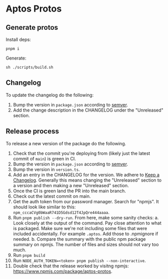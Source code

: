 # Aptos Protos

## Generate protos 
Install deps:
```
pnpm i
```

Generate:
```
sh ./scripts/build.sh
```

## Changelog
To update the changelog do the following:

1. Bump the version in `package.json` according to [semver](https://semver.org/).
1. Add the change description in the CHANGELOG under the "Unreleased" section.

## Release process
To release a new version of the package do the following.

1. Check that the commit you're deploying from (likely just the latest commit of `main`) is green in CI.
1. Bump the version in `package.json` according to [semver](https://semver.org/).
1. Bump the version in `version.ts`.
1. Add an entry in the CHANGELOG for the version. We adhere to [Keep a Changelog](https://keepachangelog.com/en/1.0.0/). Generally this means changing the "Unreleased" section to a version and then making a new "Unreleased" section.
1. Once the CI is green land the PR into the main branch.
1. Check out the latest commit on main.
1. Get the auth token from our password manager. Search for "npmjs". It should look like similar to this: `npm_cccaCVg0bWaaR741D5Gdsd12T4JpQre444aaaa`.
1. Run `pnpm publish --dry-run`. From here, make some sanity checks:
  a. Look closely at the output of the command. Pay close attention to what is packaged. Make sure we're not including some files that were included accidentally. For example `.aptos`. Add those to .npmignore if needed.
  b. Compare the summary with the public npm package summary on npmjs. The number of files and sizes should not vary too much.
1. Run `pnpm build`
1. Run `NODE_AUTH_TOKEN=<token> pnpm publish --non-interactive`.
1. Double check that the release worked by visitng npmjs: https://www.npmjs.com/package/aptos-protos.
